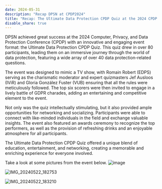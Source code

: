 ```yaml
---
date: 2024-05-31
description: "Recap DPSN at CPDP2024"
title: "Recap: The Ultimate Data Protection CPDP Quiz at the 2024 CPDP Conference!"
disable_share: true
---
```


DPSN achieved great success at the 2024 Computer, Privacy, and Data Protection Conference (CPDP) 
with an innovative and engaging event format: the Ultimate Data Protection CPDP Quiz. 
This quiz drew in over 80 participants, leading them on an immersive journey through the world of data protection, 
featuring a wide array of over 40 data protection-related questions.

The event was designed to mimic a TV show, with Romain Robert (EDPS) serving as the charismatic moderator and expert quizmasters Jef Ausloos (IViR) 
and Gloria González Fuster (VUB) ensuring that all the rules were meticulously followed. 
The top six scorers were then invited to engage in a lively battle of GDPR charades, adding an entertaining and competitive element to the event.

Not only was the quiz intellectually stimulating, but it also provided ample opportunities for networking and socializing. 
Participants were able to connect with like-minded individuals in the field and exchange valuable insights. 
The event also featured an awards ceremony to recognize the top performers, as well as the provision of refreshing drinks and an enjoyable 
atmosphere for all participants.

The Ultimate Data Protection CPDP Quiz offered a unique blend of education, entertainment, and networking, creating a memorable and enriching experience 
for everyone involved. 

Take a look at some pictures from the event below.
![image](https://github.com/dataprotectionscholarsnetwork/dataprotectionscholarsnetwork.github.io/assets/116156905/ad8c6859-69ca-423d-a899-1b3e6584afc2)

![IMG_20240522_182753](https://github.com/dataprotectionscholarsnetwork/dataprotectionscholarsnetwork.github.io/assets/116156905/1fb201c0-5f2e-459f-afa0-00eb925078b8)

![IMG_20240522_183210](https://github.com/dataprotectionscholarsnetwork/dataprotectionscholarsnetwork.github.io/assets/116156905/5a96bcf9-82c7-4ed6-82af-480fb5a6808f)
